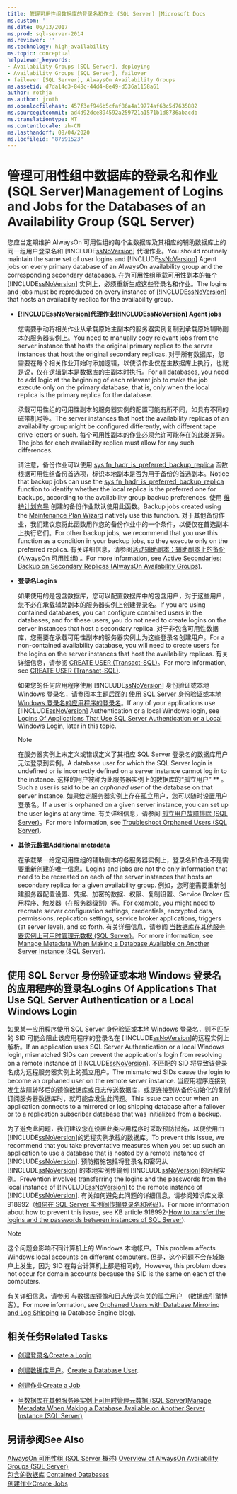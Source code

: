 ```yaml
---
title: 管理可用性组数据库的登录名和作业 (SQL Server) |Microsoft Docs
ms.custom: ''
ms.date: 06/13/2017
ms.prod: sql-server-2014
ms.reviewer: ''
ms.technology: high-availability
ms.topic: conceptual
helpviewer_keywords:
- Availability Groups [SQL Server], deploying
- Availability Groups [SQL Server], failover
- failover [SQL Server], AlwaysOn Availability Groups
ms.assetid: d7da14d3-848c-44d4-8e49-d536a1158a61
author: rothja
ms.author: jroth
ms.openlocfilehash: 457f3ef946b5cfaf86a4a19774af63c5d7635882
ms.sourcegitcommit: ad4d92dce894592a259721a1571b1d8736abacdb
ms.translationtype: MT
ms.contentlocale: zh-CN
ms.lasthandoff: 08/04/2020
ms.locfileid: "87591523"
---
```

# <a name="management-of-logins-and-jobs-for-the-databases-of-an-availability-group-sql-server"></a><span data-ttu-id="7705e-102">管理可用性组中数据库的登录名和作业 (SQL Server)</span><span class="sxs-lookup"><span data-stu-id="7705e-102">Management of Logins and Jobs for the Databases of an Availability Group (SQL Server)</span></span>
  <span data-ttu-id="7705e-103">您应当定期维护 AlwaysOn 可用性组的每个主数据库及其相应的辅助数据库上的同一组用户登录名和 [!INCLUDE[ssNoVersion](../includes/ssnoversion-md.md)] 代理作业。</span><span class="sxs-lookup"><span data-stu-id="7705e-103">You should routinely maintain the same set of user logins and [!INCLUDE[ssNoVersion](../includes/ssnoversion-md.md)] Agent jobs on every primary database of an AlwaysOn availability group and the corresponding secondary databases.</span></span> <span data-ttu-id="7705e-104">在为可用性组承载可用性副本的每个 [!INCLUDE[ssNoVersion](../includes/ssnoversion-md.md)] 实例上，必须重新生成这些登录名和作业。</span><span class="sxs-lookup"><span data-stu-id="7705e-104">The logins and jobs must be reproduced on every instance of [!INCLUDE[ssNoVersion](../includes/ssnoversion-md.md)] that hosts an availability replica for the availability group.</span></span>  
  
-   <span data-ttu-id="7705e-105">**[!INCLUDE[ssNoVersion](../includes/ssnoversion-md.md)]代理作业**</span><span class="sxs-lookup"><span data-stu-id="7705e-105">**[!INCLUDE[ssNoVersion](../includes/ssnoversion-md.md)] Agent jobs**</span></span>  
  
     <span data-ttu-id="7705e-106">您需要手动将相关作业从承载原始主副本的服务器实例复制到承载原始辅助副本的服务器实例上。</span><span class="sxs-lookup"><span data-stu-id="7705e-106">You need to manually copy relevant jobs from the server instance that hosts the original primary replica to the server instances that host the original secondary replicas.</span></span> <span data-ttu-id="7705e-107">对于所有数据库，您需要在每个相关作业开始时添加逻辑，以使该作业仅在主数据库上执行，也就是说，仅在逻辑副本是数据库的主副本时执行。</span><span class="sxs-lookup"><span data-stu-id="7705e-107">For all databases, you need to add logic at the beginning of each relevant job to make the job execute only on the primary database, that is, only when the local replica is the primary replica for the database.</span></span>  
  
     <span data-ttu-id="7705e-108">承载可用性组的可用性副本的服务器实例的配置可能有所不同，如具有不同的磁带机号等。</span><span class="sxs-lookup"><span data-stu-id="7705e-108">The server instances that host the availability replicas of an availability group might be configured differently, with different tape drive letters or such.</span></span> <span data-ttu-id="7705e-109">每个可用性副本的作业必须允许可能存在的此类差异。</span><span class="sxs-lookup"><span data-stu-id="7705e-109">The jobs for each availability replica must allow for any such differences.</span></span>  
  
     <span data-ttu-id="7705e-110">请注意，备份作业可以使用 [sys.fn_hadr_is_preferred_backup_replica](/sql/relational-databases/system-functions/sys-fn-hadr-backup-is-preferred-replica-transact-sql) 函数根据可用性组备份首选项，标识本地副本是否为用于备份的首选副本。</span><span class="sxs-lookup"><span data-stu-id="7705e-110">Notice that backup jobs can use the [sys.fn_hadr_is_preferred_backup_replica](/sql/relational-databases/system-functions/sys-fn-hadr-backup-is-preferred-replica-transact-sql) function to identify whether the local replica is the preferred one for backups, according to the availability group backup preferences.</span></span> <span data-ttu-id="7705e-111">使用 [维护计划向导](../relational-databases/maintenance-plans/use-the-maintenance-plan-wizard.md) 创建的备份作业默认使用此函数。</span><span class="sxs-lookup"><span data-stu-id="7705e-111">Backup jobs created using the [Maintenance Plan Wizard](../relational-databases/maintenance-plans/use-the-maintenance-plan-wizard.md) natively use this function.</span></span> <span data-ttu-id="7705e-112">对于其他备份作业，我们建议您将此函数用作您的备份作业中的一个条件，以便仅在首选副本上执行它们。</span><span class="sxs-lookup"><span data-stu-id="7705e-112">For other backup jobs, we recommend that you use this function as a condition in your backup jobs, so they execute only on the preferred replica.</span></span> <span data-ttu-id="7705e-113">有关详细信息，请参阅[活动辅助副本：辅助副本上的备份 (AlwaysOn 可用性组) ](availability-groups/windows/active-secondaries-backup-on-secondary-replicas-always-on-availability-groups.md)。</span><span class="sxs-lookup"><span data-stu-id="7705e-113">For more information, see [Active Secondaries: Backup on Secondary Replicas (AlwaysOn Availability Groups)](availability-groups/windows/active-secondaries-backup-on-secondary-replicas-always-on-availability-groups.md).</span></span>  
  
-   <span data-ttu-id="7705e-114">**登录名**</span><span class="sxs-lookup"><span data-stu-id="7705e-114">**Logins**</span></span>  
  
     <span data-ttu-id="7705e-115">如果使用的是包含数据库，您可以配置数据库中的包含用户，对于这些用户，您不必在承载辅助副本的服务器实例上创建登录名。</span><span class="sxs-lookup"><span data-stu-id="7705e-115">If you are using contained databases, you can configure contained users in the databases, and for these users, you do not need to create logins on the server instances that host a secondary replica.</span></span> <span data-ttu-id="7705e-116">对于非包含可用性数据库，您需要在承载可用性副本的服务器实例上为这些登录名创建用户。</span><span class="sxs-lookup"><span data-stu-id="7705e-116">For a non-contained availability database, you will need to create users for the logins on the server instances that host the availability replicas.</span></span> <span data-ttu-id="7705e-117">有关详细信息，请参阅 [CREATE USER (Transact-SQL)](/sql/t-sql/statements/create-user-transact-sql)。</span><span class="sxs-lookup"><span data-stu-id="7705e-117">For more information, see [CREATE USER &#40;Transact-SQL&#41;](/sql/t-sql/statements/create-user-transact-sql).</span></span>  
  
     <span data-ttu-id="7705e-118">如果您的任何应用程序使用 [!INCLUDE[ssNoVersion](../includes/ssnoversion-md.md)] 身份验证或本地 Windows 登录名，请参阅本主题后面的 [使用 SQL Server 身份验证或本地 Windows 登录名的应用程序的登录名](../../2014/database-engine/logins-and-jobs-for-availability-group-databases.md#SSauthentication)。</span><span class="sxs-lookup"><span data-stu-id="7705e-118">If any of your applications use [!INCLUDE[ssNoVersion](../includes/ssnoversion-md.md)] Authentication or a local Windows login, see [Logins Of Applications That Use SQL Server Authentication or a Local Windows Login](../../2014/database-engine/logins-and-jobs-for-availability-group-databases.md#SSauthentication), later in this topic.</span></span>  
  
    > [!NOTE]  
    >  <span data-ttu-id="7705e-119">在服务器实例上未定义或错误定义了其相应 SQL Server 登录名的数据库用户无法登录到实例。</span><span class="sxs-lookup"><span data-stu-id="7705e-119">A database user for which the SQL Server login is undefined or is incorrectly defined on a server instance cannot log in to the instance.</span></span> <span data-ttu-id="7705e-120">这样的用户被称为此服务器实例上的数据库的“孤立用户” \*\* 。</span><span class="sxs-lookup"><span data-stu-id="7705e-120">Such a user is said to be an *orphaned user* of the database on that server instance.</span></span> <span data-ttu-id="7705e-121">如果给定服务器实例上存在孤立用户，您可以随时设置用户登录名。</span><span class="sxs-lookup"><span data-stu-id="7705e-121">If a user is orphaned on a given server instance, you can set up the user logins at any time.</span></span> <span data-ttu-id="7705e-122">有关详细信息，请参阅 [孤立用户故障排除 (SQL Server)](../sql-server/failover-clusters/troubleshoot-orphaned-users-sql-server.md)。</span><span class="sxs-lookup"><span data-stu-id="7705e-122">For more information, see [Troubleshoot Orphaned Users &#40;SQL Server&#41;](../sql-server/failover-clusters/troubleshoot-orphaned-users-sql-server.md).</span></span>  
  
-   <span data-ttu-id="7705e-123">**其他元数据**</span><span class="sxs-lookup"><span data-stu-id="7705e-123">**Additional metadata**</span></span>  
  
     <span data-ttu-id="7705e-124">在承载某一给定可用性组的辅助副本的各服务器实例上，登录名和作业不是需要重新创建的唯一信息。</span><span class="sxs-lookup"><span data-stu-id="7705e-124">Logins and jobs are not the only information that need to be recreated on each of the server instances that hosts an secondary replica for a given availability group.</span></span> <span data-ttu-id="7705e-125">例如，您可能需要重新创建服务器配置设置、凭据、加密的数据、权限、复制设置、Service Broker 应用程序、触发器（在服务器级别）等。</span><span class="sxs-lookup"><span data-stu-id="7705e-125">For example, you might need to recreate server configuration settings, credentials, encrypted data, permissions, replication settings, service broker applications, triggers (at server level), and so forth.</span></span> <span data-ttu-id="7705e-126">有关详细信息，请参阅 [当数据库在其他服务器实例上可用时管理元数据 (SQL Server)](../relational-databases/databases/manage-metadata-when-making-a-database-available-on-another-server.md)。</span><span class="sxs-lookup"><span data-stu-id="7705e-126">For more information, see [Manage Metadata When Making a Database Available on Another Server Instance &#40;SQL Server&#41;](../relational-databases/databases/manage-metadata-when-making-a-database-available-on-another-server.md).</span></span>  
  
##  <a name="logins-of-applications-that-use-sql-server-authentication-or-a-local-windows-login"></a><a name="SSauthentication"></a> <span data-ttu-id="7705e-127">使用 SQL Server 身份验证或本地 Windows 登录名的应用程序的登录名</span><span class="sxs-lookup"><span data-stu-id="7705e-127">Logins Of Applications That Use SQL Server Authentication or a Local Windows Login</span></span>  
 <span data-ttu-id="7705e-128">如果某一应用程序使用 SQL Server 身份验证或本地 Windows 登录名，则不匹配的 SID 可能会阻止该应用程序的登录名在 [!INCLUDE[ssNoVersion](../includes/ssnoversion-md.md)]的远程实例上解析。</span><span class="sxs-lookup"><span data-stu-id="7705e-128">If an application uses SQL Server Authentication or a local Windows login, mismatched SIDs can prevent the application's login from resolving on a remote instance of [!INCLUDE[ssNoVersion](../includes/ssnoversion-md.md)].</span></span> <span data-ttu-id="7705e-129">不匹配的 SID 将导致该登录名成为远程服务器实例上的孤立用户。</span><span class="sxs-lookup"><span data-stu-id="7705e-129">The mismatched SIDs cause the login to become an orphaned user on the remote server instance.</span></span> <span data-ttu-id="7705e-130">当应用程序连接到发生故障转移后的镜像数据库或日志传送数据库，或是连接到从备份初始化的复制订阅服务器数据库时，就可能会发生此问题。</span><span class="sxs-lookup"><span data-stu-id="7705e-130">This issue can occur when an application connects to a mirrored or log shipping database after a failover or to a replication subscriber database that was initialized from a backup.</span></span>  
  
 <span data-ttu-id="7705e-131">为了避免此问题，我们建议您在设置此类应用程序时采取预防措施，以便使用由 [!INCLUDE[ssNoVersion](../includes/ssnoversion-md.md)]的远程实例承载的数据库。</span><span class="sxs-lookup"><span data-stu-id="7705e-131">To prevent this issue, we recommend that you take preventative measures when you set up such an application to use a database that is hosted by a remote instance of [!INCLUDE[ssNoVersion](../includes/ssnoversion-md.md)].</span></span> <span data-ttu-id="7705e-132">预防措施包括将登录名和密码从 [!INCLUDE[ssNoVersion](../includes/ssnoversion-md.md)] 的本地实例传输到 [!INCLUDE[ssNoVersion](../includes/ssnoversion-md.md)]的远程实例。</span><span class="sxs-lookup"><span data-stu-id="7705e-132">Prevention involves transferring the logins and the passwords from the local instance of [!INCLUDE[ssNoVersion](../includes/ssnoversion-md.md)] to the remote instance of [!INCLUDE[ssNoVersion](../includes/ssnoversion-md.md)].</span></span> <span data-ttu-id="7705e-133">有关如何避免此问题的详细信息，请参阅知识库文章 918992（[如何在 SQL Server 实例间传输登录名和密码](https://support.microsoft.com/kb/918992/)）。</span><span class="sxs-lookup"><span data-stu-id="7705e-133">For more information about how to prevent this issue, see KB article 918992-[How to transfer the logins and the passwords between instances of SQL Server](https://support.microsoft.com/kb/918992/)).</span></span>  
  
> [!NOTE]  
>  <span data-ttu-id="7705e-134">这个问题会影响不同计算机上的 Windows 本地帐户。</span><span class="sxs-lookup"><span data-stu-id="7705e-134">This problem affects Windows local accounts on different computers.</span></span> <span data-ttu-id="7705e-135">但是，这个问题不会在域帐户上发生，因为 SID 在每台计算机上都是相同的。</span><span class="sxs-lookup"><span data-stu-id="7705e-135">However, this problem does not occur for domain accounts because the SID is the same on each of the computers.</span></span>  
  
 <span data-ttu-id="7705e-136">有关详细信息，请参阅 [与数据库镜像和日志传送有关的孤立用户](https://blogs.msdn.com/b/sqlserverfaq/archive/2009/04/13/orphaned-users-with-database-mirroring-and-log-shipping.aspx) （数据库引擎博客）。</span><span class="sxs-lookup"><span data-stu-id="7705e-136">For more information, see [Orphaned Users with Database Mirroring and Log Shipping](https://blogs.msdn.com/b/sqlserverfaq/archive/2009/04/13/orphaned-users-with-database-mirroring-and-log-shipping.aspx) (a Database Engine blog).</span></span>  
  
##  <a name="related-tasks"></a><a name="RelatedTasks"></a> <span data-ttu-id="7705e-137">相关任务</span><span class="sxs-lookup"><span data-stu-id="7705e-137">Related Tasks</span></span>  
  
-   [<span data-ttu-id="7705e-138">创建登录名</span><span class="sxs-lookup"><span data-stu-id="7705e-138">Create a Login</span></span>](../relational-databases/security/authentication-access/create-a-login.md)  
  
-   <span data-ttu-id="7705e-139">[创建数据库用户](../relational-databases/security/authentication-access/create-a-database-user.md)。</span><span class="sxs-lookup"><span data-stu-id="7705e-139">[Create a Database User](../relational-databases/security/authentication-access/create-a-database-user.md).</span></span>  
  
-   [<span data-ttu-id="7705e-140">创建作业</span><span class="sxs-lookup"><span data-stu-id="7705e-140">Create a Job</span></span>](../ssms/agent/create-a-job.md)  
  
-   [<span data-ttu-id="7705e-141">当数据库在其他服务器实例上可用时管理元数据 (SQL Server)</span><span class="sxs-lookup"><span data-stu-id="7705e-141">Manage Metadata When Making a Database Available on Another Server Instance &#40;SQL Server&#41;</span></span>](../relational-databases/databases/manage-metadata-when-making-a-database-available-on-another-server.md)  
  
## <a name="see-also"></a><span data-ttu-id="7705e-142">另请参阅</span><span class="sxs-lookup"><span data-stu-id="7705e-142">See Also</span></span>  
 <span data-ttu-id="7705e-143">[AlwaysOn 可用性组 &#40;SQL Server 概述&#41;](availability-groups/windows/overview-of-always-on-availability-groups-sql-server.md) </span><span class="sxs-lookup"><span data-stu-id="7705e-143">[Overview of AlwaysOn Availability Groups &#40;SQL Server&#41;](availability-groups/windows/overview-of-always-on-availability-groups-sql-server.md) </span></span>  
 <span data-ttu-id="7705e-144">[包含的数据库](../relational-databases/databases/contained-databases.md) </span><span class="sxs-lookup"><span data-stu-id="7705e-144">[Contained Databases](../relational-databases/databases/contained-databases.md) </span></span>  
 [<span data-ttu-id="7705e-145">创建作业</span><span class="sxs-lookup"><span data-stu-id="7705e-145">Create Jobs</span></span>](../ssms/agent/create-jobs.md)  
  
  
